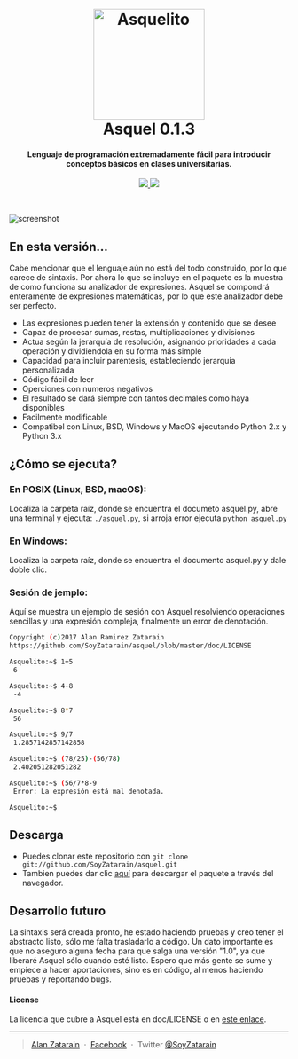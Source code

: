 
<h1 align="center">
  <br>
  <a href="https://asquelito.tumblr.com/"><img src="https://raw.githubusercontent.com/SoyZatarain/asquel/master/icono.png" alt="Asquelito" width="200"></a>
  <br>
  Asquel 0.1.3
  <br>
</h1>

<h4 align="center">Lenguaje de programación extremadamente fácil para introducir conceptos básicos en clases universitarias.</h4>

<p align="center">
  <a href="https://asquelito.tumblr.com/">
    <img src="https://img.shields.io/badge/Estado-En%20pruebas-yellow.svg">
  </a>
  <a href="https://asquelito.tumblr.com/"><img src="https://img.shields.io/badge/Versi%C3%B3n-0.1.3-green.svg"></a>
</p>
<br>

![screenshot](https://raw.githubusercontent.com/SoyZatarain/asquel/master/Captura%20de%20pantalla%20de%202017-09-03%2006-47-14.png)

## En esta versión...

Cabe mencionar que el lenguaje aún no está del todo construido, por lo que carece de sintaxis. Por ahora lo que se incluye en el paquete es la muestra de como funciona su analizador de expresiones. Asquel se compondrá enteramente de expresiones matemáticas, por lo que este analizador debe ser perfecto.

* Las expresiones pueden tener la extensión y contenido que se desee
* Capaz de procesar sumas, restas, multiplicaciones y divisiones
* Actua según la jerarquía de resolución, asignando prioridades a cada operación y dividiendola en su forma más simple
* Capacidad para incluir parentesis, estableciendo jerarquía personalizada
* Código fácil de leer
* Operciones con numeros negativos
* El resultado se dará siempre con tantos decimales como haya disponibles
* Facilmente modificable
* Compatibel con Linux, BSD, Windows y MacOS ejecutando Python 2.x y Python 3.x

## ¿Cómo se ejecuta?
### En POSIX (Linux, BSD, macOS):
Localiza la carpeta raíz, donde se encuentra el documeto asquel.py, abre una terminal y ejecuta: `./asquel.py`, si arroja error ejecuta `python asquel.py`

### En Windows:
Localiza la carpeta raíz, donde se encuentra el documento asquel.py y dale doble clic.

### Sesión de jemplo:
Aquí se muestra un ejemplo de sesión con Asquel resolviendo operaciones sencillas y una expresión compleja, finalmente un error de denotación.
```bash
Copyright (c)2017 Alan Ramirez Zatarain
https://github.com/SoyZatarain/asquel/blob/master/doc/LICENSE

Asquelito:~$ 1+5
 6 

Asquelito:~$ 4-8
 -4 

Asquelito:~$ 8*7
 56 

Asquelito:~$ 9/7
 1.2857142857142858 

Asquelito:~$ (78/25)-(56/78)
 2.402051282051282 

Asquelito:~$ (56/7*8-9
 Error: La expresión está mal denotada.

Asquelito:~$

```

## Descarga

- Puedes clonar este repositorio con `git clone git://github.com/SoyZatarain/asquel.git`
- Tambien puedes dar clic [aquí](https://github.com/SoyZatarain/asquel/archive/master.zip) para descargar el paquete a través del navegador.

## Desarrollo futuro

La sintaxis será creada pronto, he estado haciendo pruebas y creo tener el abstracto listo, sólo me falta trasladarlo a código. Un dato importante es que no aseguro alguna fecha para que salga una versión "1.0", ya que liberaré Asquel sólo cuando esté listo. Espero que más gente se sume y empiece a hacer aportaciones, sino es en código, al menos haciendo pruebas y reportando bugs.

#### License

La licencia que cubre a Asquel está en doc/LICENSE o en [este enlace](https://raw.githubusercontent.com/SoyZatarain/asquel/master/doc/LICENSE).

---

> [Alan Zatarain](https://soyzatarain.github.io/) &nbsp;&middot;&nbsp;
> [Facebook](https://www.facebook.com/SoyZatarain/) &nbsp;&middot;&nbsp;
> Twitter [@SoyZatarain](https://twitter.com/SoyZatarain)
